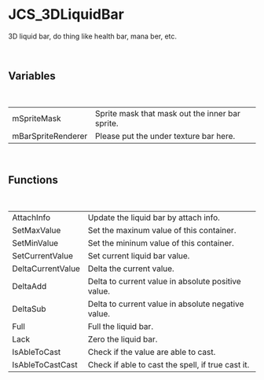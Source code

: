 <div id="content-header">
  <h1>JCS_3DLiquidBar</h1>
</div>

<p>
  3D liquid bar, do thing like health bar, mana ber, etc.
</p>


<br/>
<h2>Variables</h2>
<br/>

<table>
  <tr>
    <td>mSpriteMask</td>
    <td>Sprite mask that mask out the inner bar sprite.</td>
  </tr>
  <tr>
    <td>mBarSpriteRenderer</td>
    <td>Please put the under texture bar here.</td>
  </tr>
</table>


<br/>
<h2>Functions</h2>
<br/>

<table>
  <tr>
    <td>AttachInfo</td>
    <td>Update the liquid bar by attach info.</td>
  </tr>
  <tr>
    <td>SetMaxValue</td>
    <td>Set the maxinum value of this container.</td>
  </tr>
  <tr>
    <td>SetMinValue</td>
    <td>Set the mininum value of this container.</td>
  </tr>
  <tr>
    <td>SetCurrentValue</td>
    <td>Set current liquid bar value.</td>
  </tr>
  <tr>
    <td>DeltaCurrentValue</td>
    <td>Delta the current value.</td>
  </tr>
  <tr>
    <td>DeltaAdd</td>
    <td>Delta to current value in absolute positive value.</td>
  </tr>
  <tr>
    <td>DeltaSub</td>
    <td>Delta to current value in absolute negative value.</td>
  </tr>
  <tr>
    <td>Full</td>
    <td>Full the liquid bar.</td>
  </tr>
  <tr>
    <td>Lack</td>
    <td>Zero the liquid bar.</td>
  </tr>
  <tr>
    <td>IsAbleToCast</td>
    <td>Check if the value are able to cast.</td>
  </tr>
  <tr>
    <td>IsAbleToCastCast</td>
    <td>Check if able to cast the spell, if true cast it.</td>
  </tr>
</table>
